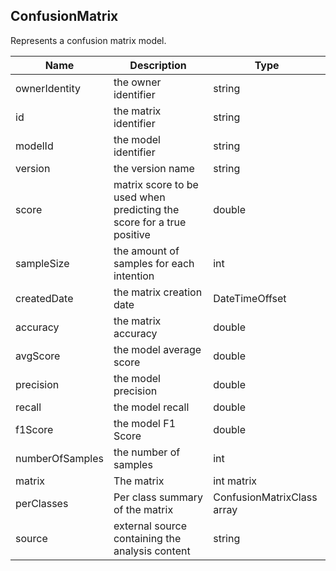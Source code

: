## ConfusionMatrix

Represents a confusion matrix model.

| Name                     | Description                                                           | Type                       |
|--------------------------|-----------------------------------------------------------------------|----------------------------|
| ownerIdentity            | the owner identifier                                                  | string                     |
| id                       | the matrix identifier                                                 | string                     |
| modelId                  | the model identifier                                                  | string                     |
| version                  | the version name                                                      | string                     |
| score                    | matrix score to be used when predicting the score for a true positive | double                     |
| sampleSize               | the amount of samples for each intention                              | int                        |
| createdDate              | the matrix creation date                                              | DateTimeOffset             |
| accuracy                 | the matrix accuracy                                                   | double                     |
| avgScore                 | the model average score                                               | double                     |
| precision                | the model precision                                                   | double                     |
| recall                   | the model recall                                                      | double                     |
| f1Score                  | the model F1 Score                                                    | double                     |
| numberOfSamples          | the number of samples                                                 | int                        |
| matrix                   | The matrix                                                            | int matrix                 |
| perClasses               | Per class summary of the matrix                                       | ConfusionMatrixClass array |
| source                   | external source containing the analysis content                       | string                     |